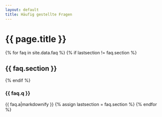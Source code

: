 ```yaml
---
layout: default
title: Häufig gestellte Fragen
---
```

# {{ page.title }}

{% for faq in site.data.faq %}
{% if lastsection != faq.section %}
## {{ faq.section }}
{% endif %}
### {{ faq.q }}
{{ faq.a|markdownify }}
{% assign lastsection = faq.section %}
{% endfor %}
